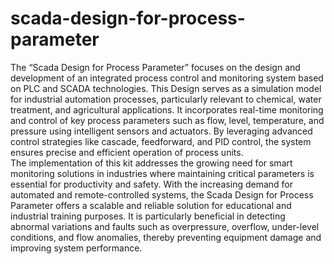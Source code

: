 # scada-design-for-process-parameter
The “Scada Design for Process Parameter” focuses on the design and development of an integrated process control and monitoring system based on PLC and SCADA technologies. This Design serves as a simulation model for industrial automation processes, particularly relevant to chemical, water treatment, and agricultural applications. It incorporates real-time monitoring and control of key process parameters such as flow, level, temperature, and pressure using intelligent sensors and actuators. By leveraging advanced control strategies like cascade, feedforward, and PID control, the system ensures precise and efficient operation of process units.<br />
The implementation of this kit addresses the growing need for smart monitoring solutions in industries where maintaining critical parameters is essential for productivity and safety. With the increasing demand for automated and remote-controlled systems, the Scada Design for Process Parameter offers a scalable and reliable solution for educational and industrial training purposes. It is particularly beneficial in detecting abnormal variations and faults such as overpressure, overflow, under-level conditions, and flow anomalies, thereby preventing equipment damage and improving system performance.
